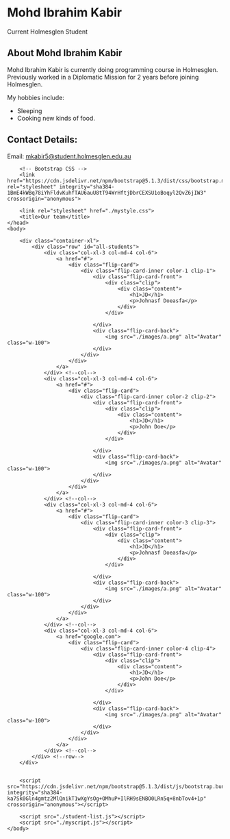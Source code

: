 <!DOCTYPE html>
<html>
<head>
    <title>Mohd Ibrahim Kabir</title>
    <link rel="stylesheet" href="mystyles.css" />
</head>
<body>
<h1>Mohd Ibrahim Kabir</h1>
<p>Current Holmesglen Student</p>
<h2>About Mohd Ibrahim Kabir</h2>
<p>Mohd Ibrahim Kabir is currently doing programming course in Holmesglen. Previously worked in a Diplomatic Mission for 2 years before joining Holmesglen.</p> 

</p>
<p>My hobbies include:
<ul>
    <li>Sleeping</li>
    <li>Cooking new kinds of food.</li>

</ul></p>
<h2>Contact Details:</h2>
<p>Email: <a href="mailto:mkabir5@student.holmesglen.edu.au?Subject=JavaScript">mkabir5@student.holmesglen.edu.au</a><br />



</body>
<!doctype html>
<html lang="en">
    <head>
        <!-- Required meta tags -->
        <meta charset="utf-8">
        <meta name="viewport" content="width=device-width, initial-scale=1">

        <!-- Bootstrap CSS -->
        <link href="https://cdn.jsdelivr.net/npm/bootstrap@5.1.3/dist/css/bootstrap.min.css" rel="stylesheet" integrity="sha384-1BmE4kWBq78iYhFldvKuhfTAU6auU8tT94WrHftjDbrCEXSU1oBoqyl2QvZ6jIW3" crossorigin="anonymous">

        <link rel="stylesheet" href="./mystyle.css">
        <title>Our team</title>
    </head>
    <body>

        <div class="container-xl">
            <div class="row" id="all-students">
                <div class="col-xl-3 col-md-4 col-6">
                    <a href="#">
                        <div class="flip-card">
                            <div class="flip-card-inner color-1 clip-1">
                                <div class="flip-card-front">
                                    <div class="clip">
                                        <div class="content">
                                            <h1>JD</h1> 
                                            <p>Johnasf Doeasfa</p> 
                                        </div>
                                    </div>

                                </div>
                                <div class="flip-card-back">
                                    <img src="./images/a.png" alt="Avatar" class="w-100">
                                </div>
                            </div>
                        </div>
                    </a>
                </div> <!--col-->
                <div class="col-xl-3 col-md-4 col-6">
                    <a href="#">
                        <div class="flip-card">
                            <div class="flip-card-inner color-2 clip-2">
                                <div class="flip-card-front">
                                    <div class="clip">
                                        <div class="content">
                                            <h1>JD</h1> 
                                            <p>John Doe</p> 
                                        </div>
                                    </div>

                                </div>
                                <div class="flip-card-back">
                                    <img src="./images/a.png" alt="Avatar" class="w-100">
                                </div>
                            </div>
                        </div>
                    </a>
                </div> <!--col-->
                <div class="col-xl-3 col-md-4 col-6">
                    <a href="#">
                        <div class="flip-card">
                            <div class="flip-card-inner color-3 clip-3">
                                <div class="flip-card-front">
                                    <div class="clip">
                                        <div class="content">
                                            <h1>JD</h1> 
                                            <p>Johnasf Doeasfa</p> 
                                        </div>
                                    </div>

                                </div>
                                <div class="flip-card-back">
                                    <img src="./images/a.png" alt="Avatar" class="w-100">
                                </div>
                            </div>
                        </div>
                    </a>
                </div> <!--col-->
                <div class="col-xl-3 col-md-4 col-6">
                    <a href="google.com">
                        <div class="flip-card">
                            <div class="flip-card-inner color-4 clip-4">
                                <div class="flip-card-front">
                                    <div class="clip">
                                        <div class="content">
                                            <h1>JD</h1> 
                                            <p>John Doe</p> 
                                        </div>
                                    </div>

                                </div>
                                <div class="flip-card-back">
                                    <img src="./images/a.png" alt="Avatar" class="w-100">
                                </div>
                            </div>
                        </div>
                    </a>
                </div> <!--col-->
            </div> <!--row-->
        </div>


        <script src="https://cdn.jsdelivr.net/npm/bootstrap@5.1.3/dist/js/bootstrap.bundle.min.js" integrity="sha384-ka7Sk0Gln4gmtz2MlQnikT1wXgYsOg+OMhuP+IlRH9sENBO0LRn5q+8nbTov4+1p" crossorigin="anonymous"></script>

        <script src="./student-list.js"></script>
        <script src="./myscript.js"></script>
    </body>
</html>
